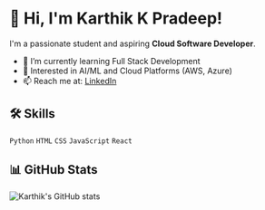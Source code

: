 # 👋 Hi, I'm Karthik K Pradeep!

I'm a passionate student and aspiring **Cloud Software Developer**.

- 🌱 I’m currently learning Full Stack Development
- 🚀 Interested in AI/ML and Cloud Platforms (AWS, Azure)
- 📫 Reach me at: [LinkedIn](https://www.linkedin.com/in/YOUR_USERNAME)

## 🛠️ Skills
`Python` `HTML` `CSS` `JavaScript` `React`

## 📊 GitHub Stats
![Karthik's GitHub stats](https://github-readme-stats.vercel.app/api?username=FoldedOdin&show_icons=true&theme=tokyonight)
